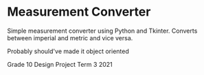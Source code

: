 # Measurement Converter
Simple measurement converter using Python and Tkinter. Converts between imperial and metric and vice versa. 

Probably should've made it object oriented 

Grade 10 Design Project Term 3 2021
